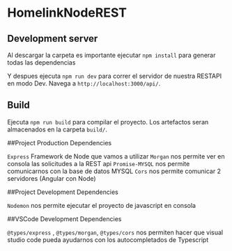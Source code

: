# HomelinkNodeREST

## Development server

Al descargar la carpeta es importante ejecutar `npm install` para generar todas las dependencias

Y despues ejecuta `npm run dev` para correr el servidor de nuestra RESTAPI en modo Dev. Navega a `http://localhost:3000/api/`.

## Build

Ejecuta `npm run build` para compilar el proyecto. Los artefactos seran almacenados en la carpeta `build/`.

##Project Production Dependencies

`Express` Framework de Node que vamos a utilizar
`Morgan` nos permite ver en consola las solicitudes a la REST api
`Promise-MYSQL` nos permite comunicarnos con la base de datos MYSQL
`Cors` nos permite comunicar 2 servidores (Angular con Node)

##Project Development Dependencies

`Nodemon` nos permite ejecutar el proyecto de javascript en consola

##VSCode Development Dependencies

`@types/express` , `@types/morgan`, `@types/cors` nos permiten hacer que visual studio code pueda ayudarnos con los autocompletados de Typescript










